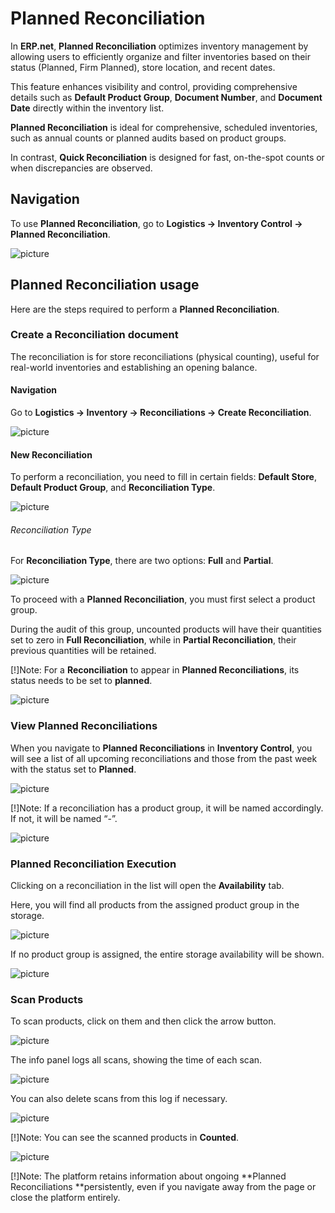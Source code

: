 # Planned Reconciliation 

In **ERP.net**, **Planned Reconciliation** optimizes inventory management by allowing users to efficiently organize and filter inventories based on their status (Planned, Firm Planned), store location, and recent dates. 

This feature enhances visibility and control, providing comprehensive details such as **Default Product Group**, **Document Number**, and **Document Date** directly within the inventory list.

**Planned Reconciliation** is ideal for comprehensive, scheduled inventories, such as annual counts or planned audits based on product groups. 

In contrast, **Quick Reconciliation** is designed for fast, on-the-spot counts or when discrepancies are observed. 

## Navigation 

To use **Planned Reconciliation**, go to **Logistics -> Inventory Control -> Planned Reconciliation**. 

![picture](pictures/Planned_Reconciliation_Nav_08_07.png)

## Planned Reconciliation usage

Here are the steps required to perform a **Planned Reconciliation**.

### Create a Reconciliation document 

The reconciliation is for store reconciliations (physical counting), useful for real-world inventories and establishing an opening balance.

#### Navigation 

Go to **Logistics -> Inventory -> Reconciliations -> Create Reconciliation**.

![picture](pictures/Planned_Reconciliation_Reconciliation_Nav_08_07.png)

#### New Reconciliation 

To perform a reconciliation, you need to fill in certain fields: **Default Store**, **Default Product Group**, and **Reconciliation Type**.

![picture](pictures/Planned_Reconciliation_Reconciliation_08_07.png) 

###### Reconciliation Type

For **Reconciliation Type**, there are two options: **Full** and **Partial**. 

![picture](pictures/Planned_Reconciliation_Types_08_07.png) 

To proceed with a **Planned Reconciliation**, you must first select a product group. 

During the audit of this group, uncounted products will have their quantities set to zero in **Full Reconciliation**, while in **Partial Reconciliation**, their previous quantities will be retained.

[!]Note:
For a **Reconciliation** to appear in **Planned Reconciliations**, its status needs to be set to **planned**.
 
![picture](pictures/Planned_Reconciliation_Planned_08_07.png) 

### View Planned Reconciliations

When you navigate to **Planned Reconciliations** in **Inventory Control**, you will see a list of all upcoming reconciliations and those from the past week with the status set to **Planned**.

![picture](pictures/Planned_Reconciliation_Inventory_control_view_08_07.png) 

[!]Note: 
If a reconciliation has a product group, it will be named accordingly. If not, it will be named “-”.

![picture](pictures/Planned_Reconciliation_Name_08_07.png) 

### Planned Reconciliation Execution

Clicking on a reconciliation in the list will open the **Availability** tab. 

Here, you will find all products from the assigned product group in the storage. 

![picture](pictures/Planned_Reconciliation_Availability_08_07.png) 

If no product group is assigned, the entire storage availability will be shown.

![picture](pictures/Planned_Reconciliation_Availability_no_group_08_07.png) 

### Scan Products

To scan products, click on them and then click the arrow button.

![picture](pictures/Planned_Reconciliation_Scan_08_07.png) 

The info panel logs all scans, showing the time of each scan. 

![picture](pictures/Planned_Reconciliation_Time_08_07.png) 

You can also delete scans from this log if necessary.

![picture](pictures/Planned_Reconciliation_Delete_logs_08_07.png) 

[!]Note:
You can see the scanned products in **Counted**.

![picture](pictures/Planned_Reconciliation_Counted_08_07.png) 

[!]Note:
The platform retains information about ongoing **Planned Reconciliations **persistently, even if you navigate away from the page or close the platform entirely.

